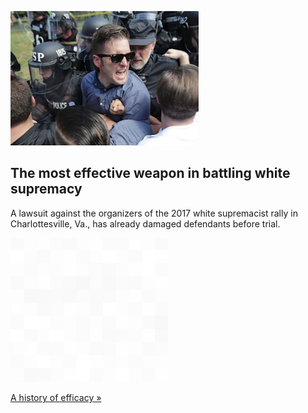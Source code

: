
![The most effective weapon in battling white supremacy](./20211017175846.png)
## The most effective weapon in battling white supremacy

A lawsuit against the organizers of the 2017 white supremacist rally in Charlottesville, Va., has already damaged defendants before trial.

![pic](../square_bg.png)

[A history of efficacy »](https://www.yahoo.com/news/lawsuit-over-charlottesville-unite-rally-080025307.html)
